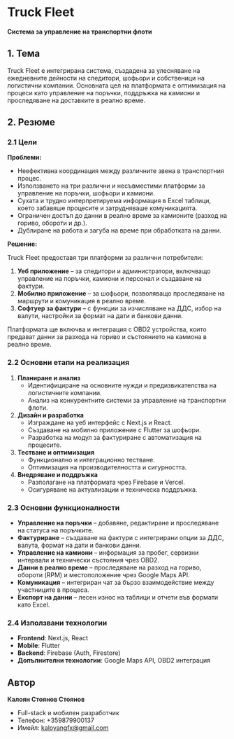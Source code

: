 # Truck Fleet

**Система за управление на транспортни флоти**

## 1. Тема

Truck Fleet е интегрирана система, създадена за улесняване на ежедневните дейности на спедитори, шофьори и собственици на логистични компании. Основната цел на платформата е оптимизация на процеси като управление на поръчки, поддръжка на камиони и проследяване на доставките в реално време.

## 2. Резюме

### 2.1 Цели

**Проблеми:**

- Неефективна координация между различните звена в транспортния процес.
- Използването на три различни и несъвместими платформи за управление на поръчки, шофьори и камиони.
- Сухата и трудно интерпретируема информация в Excel таблици, което забавяше процесите и затрудняваше комуникацията.
- Ограничен достъп до данни в реално време за камионите (разход на гориво, обороти и др.).
- Дублиране на работа и загуба на време при обработката на данни.

**Решение:**

Truck Fleet предоставя три платформи за различни потребители:

1. **Уеб приложение** – за спедитори и администратори, включващо управление на поръчки, камиони и персонал и създаване на фактури.
2. **Мобилно приложение** – за шофьори, позволяващо проследяване на маршрути и комуникация в реално време.
3. **Софтуер за фактури** – с функции за изчисляване на ДДС, избор на валути, настройки за формат на дати и банкови данни.

Платформата ще включва и интеграция с OBD2 устройства, които предават данни за разхода на гориво и състоянието на камиона в реално време.

### 2.2 Основни етапи на реализация

1. **Планиране и анализ**
   - Идентифициране на основните нужди и предизвикателства на логистичните компании.
   - Анализ на конкурентните системи за управление на транспортни флоти.
2. **Дизайн и разработка**
   - Изграждане на уеб интерфейс с Next.js и React.
   - Създаване на мобилно приложение с Flutter за шофьори.
   - Разработка на модул за фактуриране с автоматизация на процесите.
3. **Тестване и оптимизация**
   - Функционално и интеграционно тестване.
   - Оптимизация на производителността и сигурността.
4. **Внедряване и поддръжка**
   - Разполагане на платформата чрез Firebase и Vercel.
   - Осигуряване на актуализации и техническа поддръжка.

### 2.3 Основни функционалности

- **Управление на поръчки** – добавяне, редактиране и проследяване на статуса на поръчките.
- **Фактуриране** – създаване на фактури с интегрирани опции за ДДС, валута, формат на дати и банкови данни.
- **Управление на камиони** – информация за пробег, сервизни интервали и технически състояния чрез OBD2.
- **Данни в реално време** – проследяване на разход на гориво, обороти (RPM) и местоположение чрез Google Maps API.
- **Комуникация** – интегриран чат за бързо взаимодействие между участниците в процеса.
- **Експорт на данни** – лесен износ на таблици и отчети във формати като Excel.

### 2.4 Използвани технологии

- **Frontend**: Next.js, React
- **Mobile**: Flutter
- **Backend**: Firebase (Auth, Firestore)
- **Допълнителни технологии**: Google Maps API, OBD2 интеграция

## Автор

**Калоян Стоянов Стоянов**

- Full-stack и мобилен разработчик
- Телефон: +359879900137
- Имейл: [kaloyangfx@gmail.com](mailto:kaloyangfx@gmail.com)
